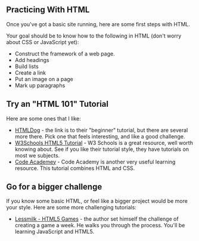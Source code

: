Practicing With HTML
--------------------

Once you've got a basic site running, here are some first steps with HTML.

Your goal should be to know how to the following in HTML (don't worry about CSS or JavaScript yet):

* Construct the framework of a web page.
* Add headings
* Build lists
* Create a link
* Put an image on a page
* Mark up paragraphs

## Try an "HTML 101" Tutorial

Here are some ones that I like:

* [HTMLDog](http://htmldog.com/guides/html/beginner/) - the link is to their "beginner" tutorial, but there are several more there. Pick one that feels interesting, and like a good challenge.
* [W3Schools HTML5 Tutorial](http://www.w3schools.com/htmL/) - W3 Schools is a great resource, well worth knowing about. See if you like their tutorial style, they have tutorials on most we subjects.
* [Code Academey](http://www.codecademy.com/en/tracks/web) - Code Academy is another very useful learning resource. This tutorial combines HTML and CSS.

## Go for a bigger challenge

If you know some basic HTML, or feel like a bigger project would be more your style. Here are some more challenging tutorials:

* [Lessmilk - HTML5 Games](http://www.lessmilk.com) - the author set himself the challenge of creating a game a week. He walks you through the process. You'll be learning JavaScript and HTML5.
